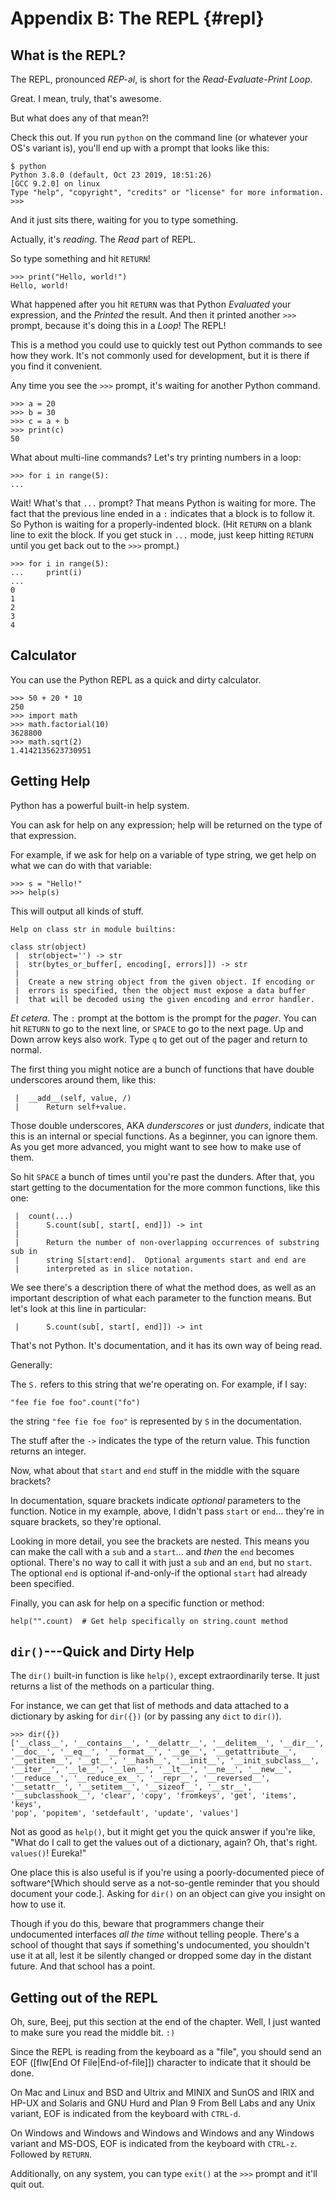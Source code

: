 # Appendix B: The REPL {#repl}

## What is the REPL?

The REPL, pronounced _REP-əl_, is short for the _Read-Evaluate-Print
Loop_.

Great. I mean, truly, that's awesome.

But what does any of that mean?!

Check this out. If you run `python` on the command line (or whatever
your OS's variant is), you'll end up with a prompt that looks like this:

``` {.default}
$ python
Python 3.8.0 (default, Oct 23 2019, 18:51:26) 
[GCC 9.2.0] on linux
Type "help", "copyright", "credits" or "license" for more information.
>>>
```

And it just sits there, waiting for you to type something.

Actually, it's _reading_. The _Read_ part of REPL.

So type something and hit `RETURN`!

``` {.py}
>>> print("Hello, world!")
Hello, world!
```

What happened after you hit `RETURN` was that Python _Evaluated_ your
expression, and the _Printed_ the result. And then it printed another
`>>>` prompt, because it's doing this in a _Loop_! The REPL!

This is a method you could use to quickly test out Python commands to
see how they work. It's not commonly used for development, but it is
there if you find it convenient.

Any time you see the `>>>` prompt, it's waiting for another Python
command.

``` {.py}
>>> a = 20
>>> b = 30
>>> c = a + b
>>> print(c)
50
```

What about multi-line commands? Let's try printing numbers in a loop:

``` {.py}
>>> for i in range(5):
...
```

Wait! What's that `...` prompt? That means Python is waiting for more.
The fact that the previous line ended in a `:` indicates that a block is
to follow it. So Python is waiting for a properly-indented block. (Hit
`RETURN` on a blank line to exit the block. If you get stuck in `...`
mode, just keep hitting `RETURN` until you get back out to the `>>>`
prompt.)

``` {.py}
>>> for i in range(5):
...     print(i)
... 
0
1
2
3
4
```

## Calculator

You can use the Python REPL as a quick and dirty calculator.

``` {.py}
>>> 50 + 20 * 10
250
>>> import math
>>> math.factorial(10)
3628800
>>> math.sqrt(2)
1.4142135623730951
```

## Getting Help

Python has a powerful built-in help system.

You can ask for help on any expression; help will be returned on the
type of that expression.

For example, if we ask for help on a variable of type string, we get
help on what we can do with that variable:

``` {.py}
>>> s = "Hello!"
>>> help(s)
```

This will output all kinds of stuff.

``` {.default}
Help on class str in module builtins:

class str(object)
 |  str(object='') -> str
 |  str(bytes_or_buffer[, encoding[, errors]]) -> str
 |  
 |  Create a new string object from the given object. If encoding or
 |  errors is specified, then the object must expose a data buffer
 |  that will be decoded using the given encoding and error handler.
```

_Et cetera_. The `:` prompt at the bottom is the prompt for the _pager_.
You can hit `RETURN` to go to the next line, or `SPACE` to go to the
next page. Up and Down arrow keys also work. Type `q` to get out of the
pager and return to normal.

The first thing you might notice are a bunch of functions that have
double underscores around them, like this:

``` {.default}
 |  __add__(self, value, /)
 |      Return self+value.
```

Those double underscores, AKA _dunderscores_ or just _dunders_, indicate
that this is an internal or special functions. As a beginner, you can
ignore them. As you get more advanced, you might want to see how to make
use of them.

So hit `SPACE` a bunch of times until you're past the dunders. After
that, you start getting to the documentation for the more common
functions, like this one:

``` {.default}
 |  count(...)
 |      S.count(sub[, start[, end]]) -> int
 |      
 |      Return the number of non-overlapping occurrences of substring sub in
 |      string S[start:end].  Optional arguments start and end are
 |      interpreted as in slice notation.
```

We see there's a description there of what the method does, as well as
an important description of what each parameter to the function means.
But let's look at this line in particular:

``` {.default}
 |      S.count(sub[, start[, end]]) -> int
```

That's not Python. It's documentation, and it has its own way of being
read.

Generally:

The `S.` refers to this string that we're operating on. For example, if
I say:

``` {.py}
"fee fie foe foo".count("fo")
```

the string `"fee fie foe foo"` is represented by `S` in the documentation.

The stuff after the `->` indicates the type of the return value. This
function returns an integer.

Now, what about that `start` and `end` stuff in the middle with the
square brackets?

In documentation, square brackets indicate _optional_ parameters to the
function. Notice in my example, above, I didn't pass `start` or `end`...
they're in square brackets, so they're optional.

Looking in more detail, you see the brackets are nested. This means you
can make the call with a `sub` and a `start`... and _then_ the `end`
becomes optional. There's no way to call it with just a `sub` and an
`end`, but no `start`. The optional `end` is optional if-and-only-if the
optional `start` had already been specified.

Finally, you can ask for help on a specific function or method:

``` {.py}
help("".count)  # Get help specifically on string.count method
```

## `dir()`---Quick and Dirty Help

The `dir()` built-in function is like `help()`, except extraordinarily
terse. It just returns a list of the methods on a particular thing.

For instance, we can get that list of methods and data attached to a
dictionary by asking for `dir({})` (or by passing any `dict` to
`dir()`).

``` {.py}
>>> dir({})
['__class__', '__contains__', '__delattr__', '__delitem__', '__dir__',
'__doc__', '__eq__', '__format__', '__ge__', '__getattribute__',
'__getitem__', '__gt__', '__hash__', '__init__', '__init_subclass__',
'__iter__', '__le__', '__len__', '__lt__', '__ne__', '__new__',
'__reduce__', '__reduce_ex__', '__repr__', '__reversed__',
'__setattr__', '__setitem__', '__sizeof__', '__str__',
'__subclasshook__', 'clear', 'copy', 'fromkeys', 'get', 'items', 'keys',
'pop', 'popitem', 'setdefault', 'update', 'values']
```

Not as good as `help()`, but it might get you the quick answer if you're
like, "What do I call to get the values out of a dictionary, again? Oh,
that's right. `values()`! Eureka!"

One place this is also useful is if you're using a poorly-documented
piece of software^[Which should serve as a not-so-gentle reminder that
you should document your code.]. Asking for `dir()` on an object can
give you insight on how to use it.

Though if you do this, beware that programmers change their undocumented
interfaces _all the time_ without telling people. There's a school of
thought that says if something's undocumented, you shouldn't use it at
all, lest it be silently changed or dropped some day in the distant
future. And that school has a point.


## Getting out of the REPL

Oh, sure, Beej, put this section at the end of the chapter. Well, I just
wanted to make sure you read the middle bit. `:)`

Since the REPL is reading from the keyboard as a "file", you should send
an EOF ([flw[End Of File|End-of-file]]) character to indicate that it
should be done.

On Mac and Linux and BSD and Ultrix and MINIX and SunOS and IRIX and
HP-UX and Solaris and GNU Hurd and Plan 9 From Bell Labs and any Unix
variant, EOF is indicated from the keyboard with `CTRL-d`.

On Windows and Windows and Windows and Windows and any Windows variant
and MS-DOS, EOF is indicated from the keyboard with `CTRL-z`. Followed
by `RETURN`.

Additionally, on any system, you can type `exit()` at the `>>>` prompt
and it'll quit out.
